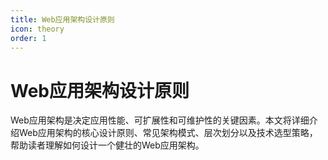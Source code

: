 ```yaml
---
title: Web应用架构设计原则
icon: theory
order: 1
---
```


# Web应用架构设计原则

Web应用架构是决定应用性能、可扩展性和可维护性的关键因素。本文将详细介绍Web应用架构的核心设计原则、常见架构模式、层次划分以及技术选型策略，帮助读者理解如何设计一个健壮的Web应用架构。

